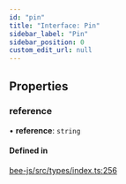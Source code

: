 ```yaml
---
id: "pin"
title: "Interface: Pin"
sidebar_label: "Pin"
sidebar_position: 0
custom_edit_url: null
---
```


## Properties

### reference

• **reference**: `string`

#### Defined in

[bee-js/src/types/index.ts:256](https://github.com/ethersphere/bee-js/blob/ae6a776/src/types/index.ts#L256)
